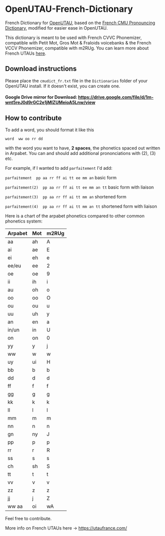 # OpenUTAU-French-Dictionary
French Dictionary for [OpenUTAU](https://www.openutau.com/), based on the [French CMU Pronouncing Dictionary](https://sourceforge.net/projects/cmusphinx/files/Acoustic%20and%20Language%20Models/French/), modified for easier ease in OpenUTAU.

This dictionary is meant to be used with French CVVC Phonemizer, compatible with Petit Mot, Gros Mot & Fraloids voicebanks & the French VCCV Phonemizer, compatible with m2RUg. You can learn more about French UTAUs [here](https://utaufrance.com/).


## Download instructions

Please place the `cmudict_fr.txt` file in the `Dictionaries` folder of your OpenUTAU install. If it doesn't exist, you can create one.

#### Google Drive mirror for Download: https://drive.google.com/file/d/1m-wnt5reJ0d9rGC2e1jMlZUMeioA5Lnw/view


## How to contribute

To add a word, you should format it like this 

`word  ww oo rr dd` 

with the word you want to have, **2 spaces**, the phonetics spaced out written in Arpabet. You can and should add additional prononciations with (2), (3) etc.

For example, if I wanted to add `parfaitement` I'd add:

`parfaitement  pp aa rr ff ai tt ee mm an` basic form

`parfaitement(2)  pp aa rr ff ai tt ee mm an tt` basic form with liaison

`parfaitement(3)  pp aa rr ff ai tt mm an` shortened form

`parfaitement(4)  pp aa rr ff ai tt mm an tt` shortened form with liaison

Here is a chart of the arpabet phonetics compared to other common phonetics system:


| Arpabet  | Mot | m2RUg |
| ------------- | ------------- | ------------- |
| aa  | ah  | A  |
| ai  | ae  | E  |
| ei  | eh  | e  |
| ee/eu | ee  | 2  |
| oe | oe  | 9  |
| ii | ih  | i  |
| au | oh  | o  |
| oo | oo  | O  |
| ou | ou  | u  |
| uu | uh  | y  |
| an | en  | a  |
| in/un | in  | U  |
| on | on  | 0  |
| yy  | y  | j  |
| ww  | w  | w  |
| uy  | ui  | H  |
| bb | b  | b  |
| dd | d  | d  |
| ff | f  | f  |
| gg | g  | g  |
| kk | k  | k  |
| ll | l  | l  |
| mm | m  | m  |
| nn | n  | n  |
| gn | ny  | J  |
| pp | p  | p  |
| rr | r  | R  |
| ss | s  | s  |
| ch | sh  | S  |
| tt | t  | t  |
| vv | v  | v  |
| zz | z  | z  |
| jj | j  | Z  |
| ww aa | oi  | wA  |


Feel free to contribute.

More info on French UTAUs here -> https://utaufrance.com/
